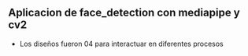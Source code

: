 ## Aplicacion de face_detection con mediapipe y cv2

- Los diseños fueron 04 para interactuar en diferentes procesos